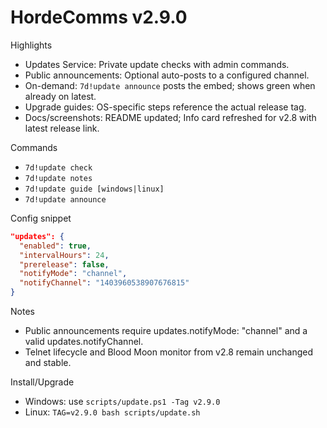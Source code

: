 # HordeComms v2.9.0

Highlights
- Updates Service: Private update checks with admin commands.
- Public announcements: Optional auto-posts to a configured channel.
- On-demand: `7d!update announce` posts the embed; shows green when already on latest.
- Upgrade guides: OS-specific steps reference the actual release tag.
- Docs/screenshots: README updated; Info card refreshed for v2.8 with latest release link.

Commands
- `7d!update check`
- `7d!update notes`
- `7d!update guide [windows|linux]`
- `7d!update announce`

Config snippet
```json
"updates": {
  "enabled": true,
  "intervalHours": 24,
  "prerelease": false,
  "notifyMode": "channel",
  "notifyChannel": "1403960538907676815"
}
```

Notes
- Public announcements require updates.notifyMode: "channel" and a valid updates.notifyChannel.
- Telnet lifecycle and Blood Moon monitor from v2.8 remain unchanged and stable.

Install/Upgrade
- Windows: use `scripts/update.ps1 -Tag v2.9.0`
- Linux: `TAG=v2.9.0 bash scripts/update.sh`
